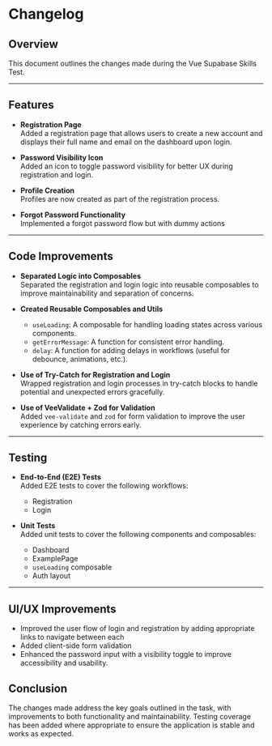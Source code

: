 # Changelog

## Overview

This document outlines the changes made during the Vue Supabase Skills Test.

---

## Features

-   **Registration Page**  
    Added a registration page that allows users to create a new account and displays their full name and email on the dashboard upon login.

-   **Password Visibility Icon**  
    Added an icon to toggle password visibility for better UX during registration and login.

-   **Profile Creation**  
    Profiles are now created as part of the registration process.

-   **Forgot Password Functionality**  
    Implemented a forgot password flow but with dummy actions

---

## Code Improvements

-   **Separated Logic into Composables**  
    Separated the registration and login logic into reusable composables to improve maintainability and separation of concerns.

-   **Created Reusable Composables and Utils**

    -   `useLoading`: A composable for handling loading states across various components.
    -   `getErrorMessage`: A function for consistent error handling.
    -   `delay`: A function for adding delays in workflows (useful for debounce, animations, etc.).

-   **Use of Try-Catch for Registration and Login**  
    Wrapped registration and login processes in try-catch blocks to handle potential and unexpected errors gracefully.

-   **Use of VeeValidate + Zod for Validation**  
    Added `vee-validate` and `zod` for form validation to improve the user experience by catching errors early.

---

## Testing

-   **End-to-End (E2E) Tests**  
    Added E2E tests to cover the following workflows:

    -   Registration
    -   Login

-   **Unit Tests**  
    Added unit tests to cover the following components and composables:
    -   Dashboard
    -   ExamplePage
    -   `useLoading` composable
    -   Auth layout

---

## UI/UX Improvements

-   Improved the user flow of login and registration by adding appropriate links to navigate between each
-   Added client-side form validation
-   Enhanced the password input with a visibility toggle to improve accessibility and usability.

## Conclusion

The changes made address the key goals outlined in the task, with improvements to both functionality and maintainability. Testing coverage has been added where appropriate to ensure the application is stable and works as expected.
